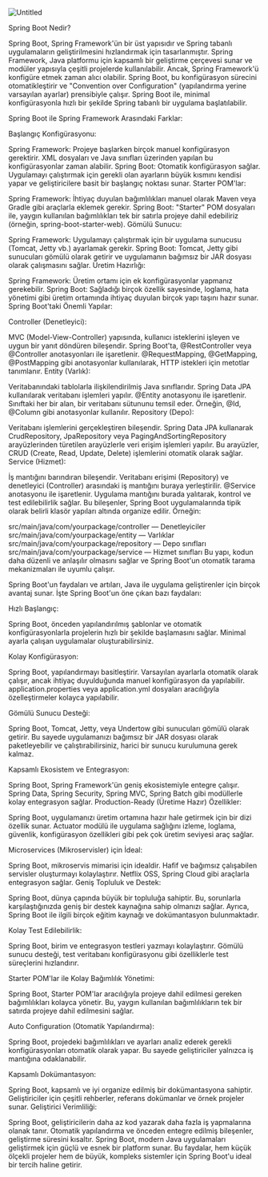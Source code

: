 ![Untitled](https://github.com/user-attachments/assets/a0ce48df-573c-4c59-9864-39e4e9931ac0)

Spring Boot Nedir?

Spring Boot, Spring Framework'ün bir üst yapısıdır ve Spring tabanlı uygulamaların geliştirilmesini hızlandırmak için tasarlanmıştır. Spring Framework, Java platformu için kapsamlı bir geliştirme çerçevesi sunar ve modüler yapısıyla çeşitli projelerde kullanılabilir. Ancak, Spring Framework'ü konfigüre etmek zaman alıcı olabilir. Spring Boot, bu konfigürasyon sürecini otomatikleştirir ve "Convention over Configuration" (yapılandırma yerine varsayılan ayarlar) prensibiyle çalışır. Spring Boot ile, minimal konfigürasyonla hızlı bir şekilde Spring tabanlı bir uygulama başlatılabilir.

Spring Boot ile Spring Framework Arasındaki Farklar:

Başlangıç Konfigürasyonu:

Spring Framework: Projeye başlarken birçok manuel konfigürasyon gerektirir. XML dosyaları ve Java sınıfları üzerinden yapılan bu konfigürasyonlar zaman alabilir.
Spring Boot: Otomatik konfigürasyon sağlar. Uygulamayı çalıştırmak için gerekli olan ayarların büyük kısmını kendisi yapar ve geliştiricilere basit bir başlangıç noktası sunar.
Starter POM'lar:

Spring Framework: İhtiyaç duyulan bağımlılıkları manuel olarak Maven veya Gradle gibi araçlarla eklemek gerekir.
Spring Boot: "Starter" POM dosyaları ile, yaygın kullanılan bağımlılıkları tek bir satırla projeye dahil edebiliriz (örneğin, spring-boot-starter-web).
Gömülü Sunucu:

Spring Framework: Uygulamayı çalıştırmak için bir uygulama sunucusu (Tomcat, Jetty vb.) ayarlamak gerekir.
Spring Boot: Tomcat, Jetty gibi sunucuları gömülü olarak getirir ve uygulamanın bağımsız bir JAR dosyası olarak çalışmasını sağlar.
Üretim Hazırlığı:

Spring Framework: Üretim ortamı için ek konfigürasyonlar yapmanız gerekebilir.
Spring Boot: Sağladığı birçok özellik sayesinde, loglama, hata yönetimi gibi üretim ortamında ihtiyaç duyulan birçok yapı taşını hazır sunar.
Spring Boot'taki Önemli Yapılar:

Controller (Denetleyici):

MVC (Model-View-Controller) yapısında, kullanıcı isteklerini işleyen ve uygun bir yanıt döndüren bileşendir. Spring Boot'ta, @RestController veya @Controller anotasyonları ile işaretlenir. @RequestMapping, @GetMapping, @PostMapping gibi anotasyonlar kullanılarak, HTTP istekleri için metotlar tanımlanır.
Entity (Varlık):

Veritabanındaki tablolarla ilişkilendirilmiş Java sınıflarıdır. Spring Data JPA kullanılarak veritabanı işlemleri yapılır. @Entity anotasyonu ile işaretlenir. Sınıftaki her bir alan, bir veritabanı sütununu temsil eder. Örneğin, @Id, @Column gibi anotasyonlar kullanılır.
Repository (Depo):

Veritabanı işlemlerini gerçekleştiren bileşendir. Spring Data JPA kullanarak CrudRepository, JpaRepository veya PagingAndSortingRepository arayüzlerinden türetilen arayüzlerle veri erişim işlemleri yapılır. Bu arayüzler, CRUD (Create, Read, Update, Delete) işlemlerini otomatik olarak sağlar.
Service (Hizmet):

İş mantığını barındıran bileşendir. Veritabanı erişimi (Repository) ve denetleyici (Controller) arasındaki iş mantığını buraya yerleştirilir. @Service anotasyonu ile işaretlenir. Uygulama mantığını burada yalıtarak, kontrol ve test edilebilirlik sağlar.
Bu bileşenler, Spring Boot uygulamalarında tipik olarak belirli klasör yapıları altında organize edilir. Örneğin:

src/main/java/com/yourpackage/controller — Denetleyiciler
src/main/java/com/yourpackage/entity — Varlıklar
src/main/java/com/yourpackage/repository — Depo sınıfları
src/main/java/com/yourpackage/service — Hizmet sınıfları
Bu yapı, kodun daha düzenli ve anlaşılır olmasını sağlar ve Spring Boot'un otomatik tarama mekanizmaları ile uyumlu çalışır.



Spring Boot'un faydaları ve artıları, Java ile uygulama geliştirenler için birçok avantaj sunar. İşte Spring Boot'un öne çıkan bazı faydaları:

Hızlı Başlangıç:

Spring Boot, önceden yapılandırılmış şablonlar ve otomatik konfigürasyonlarla projelerin hızlı bir şekilde başlamasını sağlar. Minimal ayarla çalışan uygulamalar oluşturabilirsiniz.

Kolay Konfigürasyon:

Spring Boot, yapılandırmayı basitleştirir. Varsayılan ayarlarla otomatik olarak çalışır, ancak ihtiyaç duyulduğunda manuel konfigürasyon da yapılabilir. application.properties veya application.yml dosyaları aracılığıyla özelleştirmeler kolayca yapılabilir.

Gömülü Sunucu Desteği:

Spring Boot, Tomcat, Jetty, veya Undertow gibi sunucuları gömülü olarak getirir. Bu sayede uygulamanızı bağımsız bir JAR dosyası olarak paketleyebilir ve çalıştırabilirsiniz, harici bir sunucu kurulumuna gerek kalmaz.

Kapsamlı Ekosistem ve Entegrasyon:

Spring Boot, Spring Framework'ün geniş ekosistemiyle entegre çalışır. Spring Data, Spring Security, Spring MVC, Spring Batch gibi modüllerle kolay entegrasyon sağlar.
Production-Ready (Üretime Hazır) Özellikler:

Spring Boot, uygulamanızı üretim ortamına hazır hale getirmek için bir dizi özellik sunar. Actuator modülü ile uygulama sağlığını izleme, loglama, güvenlik, konfigürasyon özellikleri gibi pek çok üretim seviyesi araç sağlar.

Microservices (Mikroservisler) için İdeal:

Spring Boot, mikroservis mimarisi için idealdir. Hafif ve bağımsız çalışabilen servisler oluşturmayı kolaylaştırır. Netflix OSS, Spring Cloud gibi araçlarla entegrasyon sağlar.
Geniş Topluluk ve Destek:

Spring Boot, dünya çapında büyük bir topluluğa sahiptir. Bu, sorunlarla karşılaştığınızda geniş bir destek kaynağına sahip olmanızı sağlar. Ayrıca, Spring Boot ile ilgili birçok eğitim kaynağı ve dokümantasyon bulunmaktadır.

Kolay Test Edilebilirlik:

Spring Boot, birim ve entegrasyon testleri yazmayı kolaylaştırır. Gömülü sunucu desteği, test veritabanı konfigürasyonu gibi özelliklerle test süreçlerini hızlandırır.

Starter POM'lar ile Kolay Bağımlılık Yönetimi:

Spring Boot, Starter POM'lar aracılığıyla projeye dahil edilmesi gereken bağımlılıkları kolayca yönetir. Bu, yaygın kullanılan bağımlılıkların tek bir satırda projeye dahil edilmesini sağlar.

Auto Configuration (Otomatik Yapılandırma):

Spring Boot, projedeki bağımlılıkları ve ayarları analiz ederek gerekli konfigürasyonları otomatik olarak yapar. Bu sayede geliştiriciler yalnızca iş mantığına odaklanabilir.

Kapsamlı Dokümantasyon:

Spring Boot, kapsamlı ve iyi organize edilmiş bir dokümantasyona sahiptir. Geliştiriciler için çeşitli rehberler, referans dokümanlar ve örnek projeler sunar.
Geliştirici Verimliliği:

Spring Boot, geliştiricilerin daha az kod yazarak daha fazla iş yapmalarına olanak tanır. Otomatik yapılandırma ve önceden entegre edilmiş bileşenler, geliştirme süresini kısaltır.
Spring Boot, modern Java uygulamaları geliştirmek için güçlü ve esnek bir platform sunar. Bu faydalar, hem küçük ölçekli projeler hem de büyük, kompleks sistemler için Spring Boot'u ideal bir tercih haline getirir.



